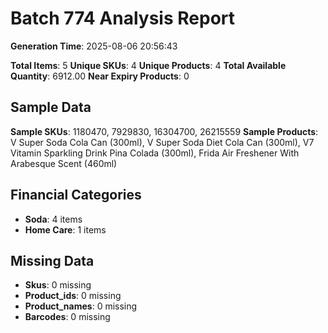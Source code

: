 # Batch 774 Analysis Report

**Generation Time**: 2025-08-06 20:56:43

**Total Items**: 5
**Unique SKUs**: 4
**Unique Products**: 4
**Total Available Quantity**: 6912.00
**Near Expiry Products**: 0

## Sample Data
**Sample SKUs**: 1180470, 7929830, 16304700, 26215559
**Sample Products**: V Super Soda Cola Can (300ml), V Super Soda Diet Cola Can (300ml), V7 Vitamin Sparkling Drink Pina Colada (300ml), Frida Air Freshener With Arabesque Scent (460ml)

## Financial Categories
- **Soda**: 4 items
- **Home Care**: 1 items

## Missing Data
- **Skus**: 0 missing
- **Product_ids**: 0 missing
- **Product_names**: 0 missing
- **Barcodes**: 0 missing
